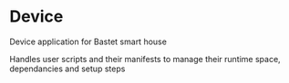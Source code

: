 # Device
Device application for Bastet smart house

Handles user scripts and their manifests to manage their runtime space, dependancies and setup steps
